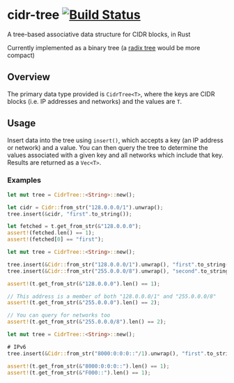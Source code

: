 # cidr-tree [![Build Status](https://travis-ci.org/aromatt/cidr-tree.svg?branch=master)](https://travis-ci.org/aromatt/cidr-tree)
A tree-based associative data structure for CIDR blocks, in Rust

Currently implemented as a binary tree (a [radix tree](https://en.wikipedia.org/wiki/Radix_tree) would be more compact)

## Overview
The primary data type provided is `CidrTree<T>`, where the keys are CIDR blocks (i.e.
IP addresses and networks) and the values are `T`.

## Usage
Insert data into the tree using `insert()`, which accepts a key (an IP address or network) and
a value.
You can then query the tree to determine the values associated with a given key and all
networks which include that key. Results are returned as a `Vec<T>`.

### Examples
```rust
let mut tree = CidrTree::<String>::new();

let cidr = Cidr::from_str("128.0.0.0/1").unwrap();
tree.insert(&cidr, "first".to_string());

let fetched = t.get_from_str(&"128.0.0.0");
assert!(fetched.len() == 1);
assert!(fetched[0] == "first");
```

```rust
let mut tree = CidrTree::<String>::new();

tree.insert(&Cidr::from_str("128.0.0.0/1").unwrap(), "first".to_string());
tree.insert(&Cidr::from_str("255.0.0.0/8").unwrap(), "second".to_string());

assert!(t.get_from_str(&"128.0.0.0").len() == 1);

// This address is a member of both "128.0.0.0/1" and "255.0.0.0/8"
assert!(t.get_from_str(&"255.0.0.0").len() == 2);

// You can query for networks too
assert!(t.get_from_str(&"255.0.0.0/8").len() == 2);
```

```rust
let mut tree = CidrTree::<String>::new();

# IPv6
tree.insert(&Cidr::from_str("8000:0:0:0::"/1).unwrap(), "first".to_string());

assert!(t.get_from_str(&"8000:0:0:0::").len() == 1);
assert!(t.get_from_str(&"F000::").len() == 1);
```
